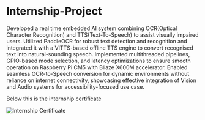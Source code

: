 # Internship-Project
Developed a real time embedded AI system combining OCR(Optical Character Recognition) and TTS(Text-To-Speech) to assist visually impaired users. Utilized PaddleOCR for robust text detection and recognition and integrated it with a VITTS-based offline TTS engine to convert recognised text into natural-sounding speech. Implemented multithreaded pipelines, GPIO-based mode selection, and latency optimizations to ensure smooth operation on Raspberry Pi CM5 with Bliaze X600M accelerator. Enabled seamless OCR-to-Speech conversion for dynamic environments without reliance on internet connectivity, showcasing effective integration of Vision and Audio systems for accessibility-focused use case.

Below this is the internship certificate

![Internship Certificate](https://github.com/your-username/your-repo-name/blob/main/path/to/image.png?raw=true)
